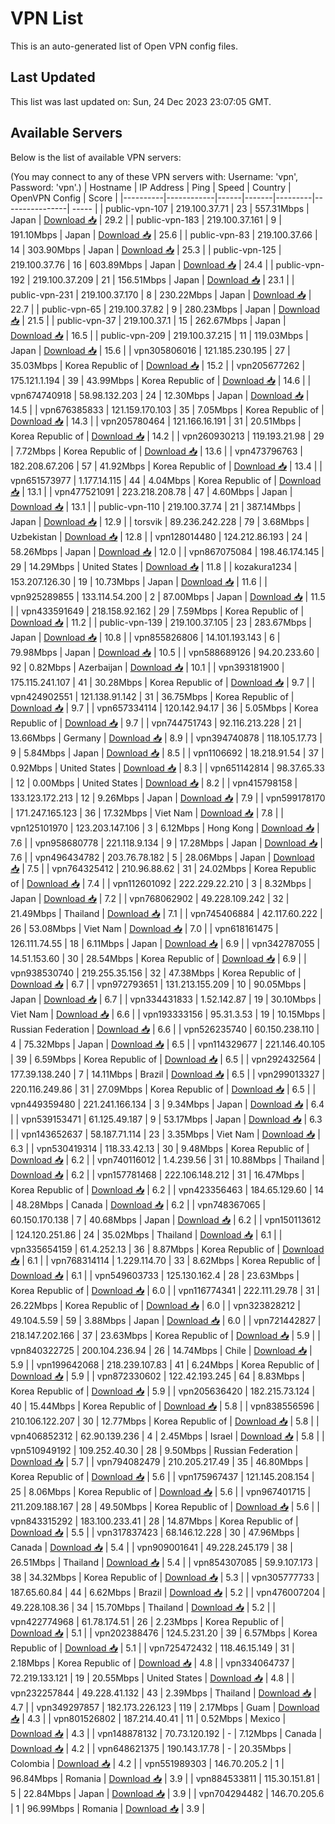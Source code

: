 # VPN List

This is an auto-generated list of Open VPN config files.

## Last Updated

This list was last updated on: Sun, 24 Dec 2023 23:07:05 GMT.

## Available Servers

Below is the list of available VPN servers:

(You may connect to any of these VPN servers with: Username: 'vpn', Password: 'vpn'.)
| Hostname | IP Address | Ping | Speed | Country | OpenVPN Config | Score |
|----------|------------|------|-------|---------|----------------| ----- |
| public-vpn-107 | 219.100.37.71 | 23 | 557.31Mbps | Japan | [Download 📥](./configs/server_0_JP.ovpn) | 29.2 |
| public-vpn-183 | 219.100.37.161 | 9 | 191.10Mbps | Japan | [Download 📥](./configs/server_1_JP.ovpn) | 25.6 |
| public-vpn-83 | 219.100.37.66 | 14 | 303.90Mbps | Japan | [Download 📥](./configs/server_2_JP.ovpn) | 25.3 |
| public-vpn-125 | 219.100.37.76 | 16 | 603.89Mbps | Japan | [Download 📥](./configs/server_3_JP.ovpn) | 24.4 |
| public-vpn-192 | 219.100.37.209 | 21 | 156.51Mbps | Japan | [Download 📥](./configs/server_4_JP.ovpn) | 23.1 |
| public-vpn-231 | 219.100.37.170 | 8 | 230.22Mbps | Japan | [Download 📥](./configs/server_5_JP.ovpn) | 22.7 |
| public-vpn-65 | 219.100.37.82 | 9 | 280.23Mbps | Japan | [Download 📥](./configs/server_6_JP.ovpn) | 21.5 |
| public-vpn-37 | 219.100.37.1 | 15 | 262.67Mbps | Japan | [Download 📥](./configs/server_7_JP.ovpn) | 16.5 |
| public-vpn-209 | 219.100.37.215 | 11 | 119.03Mbps | Japan | [Download 📥](./configs/server_8_JP.ovpn) | 15.6 |
| vpn305806016 | 121.185.230.195 | 27 | 35.03Mbps | Korea Republic of | [Download 📥](./configs/server_9_KR.ovpn) | 15.2 |
| vpn205677262 | 175.121.1.194 | 39 | 43.99Mbps | Korea Republic of | [Download 📥](./configs/server_10_KR.ovpn) | 14.6 |
| vpn674740918 | 58.98.132.203 | 24 | 12.30Mbps | Japan | [Download 📥](./configs/server_11_JP.ovpn) | 14.5 |
| vpn676385833 | 121.159.170.103 | 35 | 7.05Mbps | Korea Republic of | [Download 📥](./configs/server_12_KR.ovpn) | 14.3 |
| vpn205780464 | 121.166.16.191 | 31 | 20.51Mbps | Korea Republic of | [Download 📥](./configs/server_13_KR.ovpn) | 14.2 |
| vpn260930213 | 119.193.21.98 | 29 | 7.72Mbps | Korea Republic of | [Download 📥](./configs/server_14_KR.ovpn) | 13.6 |
| vpn473796763 | 182.208.67.206 | 57 | 41.92Mbps | Korea Republic of | [Download 📥](./configs/server_15_KR.ovpn) | 13.4 |
| vpn651573977 | 1.177.14.115 | 44 | 4.04Mbps | Korea Republic of | [Download 📥](./configs/server_16_KR.ovpn) | 13.1 |
| vpn477521091 | 223.218.208.78 | 47 | 4.60Mbps | Japan | [Download 📥](./configs/server_17_JP.ovpn) | 13.1 |
| public-vpn-110 | 219.100.37.74 | 21 | 387.14Mbps | Japan | [Download 📥](./configs/server_18_JP.ovpn) | 12.9 |
| torsvik | 89.236.242.228 | 79 | 3.68Mbps | Uzbekistan | [Download 📥](./configs/server_19_UZ.ovpn) | 12.8 |
| vpn128014480 | 124.212.86.193 | 24 | 58.26Mbps | Japan | [Download 📥](./configs/server_20_JP.ovpn) | 12.0 |
| vpn867075084 | 198.46.174.145 | 29 | 14.29Mbps | United States | [Download 📥](./configs/server_21_US.ovpn) | 11.8 |
| kozakura1234 | 153.207.126.30 | 19 | 10.73Mbps | Japan | [Download 📥](./configs/server_22_JP.ovpn) | 11.6 |
| vpn925289855 | 133.114.54.200 | 2 | 87.00Mbps | Japan | [Download 📥](./configs/server_23_JP.ovpn) | 11.5 |
| vpn433591649 | 218.158.92.162 | 29 | 7.59Mbps | Korea Republic of | [Download 📥](./configs/server_24_KR.ovpn) | 11.2 |
| public-vpn-139 | 219.100.37.105 | 23 | 283.67Mbps | Japan | [Download 📥](./configs/server_25_JP.ovpn) | 10.8 |
| vpn855826806 | 14.101.193.143 | 6 | 79.98Mbps | Japan | [Download 📥](./configs/server_26_JP.ovpn) | 10.5 |
| vpn588689126 | 94.20.233.60 | 92 | 0.82Mbps | Azerbaijan | [Download 📥](./configs/server_27_AZ.ovpn) | 10.1 |
| vpn393181900 | 175.115.241.107 | 41 | 30.28Mbps | Korea Republic of | [Download 📥](./configs/server_28_KR.ovpn) | 9.7 |
| vpn424902551 | 121.138.91.142 | 31 | 36.75Mbps | Korea Republic of | [Download 📥](./configs/server_29_KR.ovpn) | 9.7 |
| vpn657334114 | 120.142.94.17 | 36 | 5.05Mbps | Korea Republic of | [Download 📥](./configs/server_30_KR.ovpn) | 9.7 |
| vpn744751743 | 92.116.213.228 | 21 | 13.66Mbps | Germany | [Download 📥](./configs/server_31_DE.ovpn) | 8.9 |
| vpn394740878 | 118.105.17.73 | 9 | 5.84Mbps | Japan | [Download 📥](./configs/server_32_JP.ovpn) | 8.5 |
| vpn1106692 | 18.218.91.54 | 37 | 0.92Mbps | United States | [Download 📥](./configs/server_33_US.ovpn) | 8.3 |
| vpn651142814 | 98.37.65.33 | 12 | 0.00Mbps | United States | [Download 📥](./configs/server_34_US.ovpn) | 8.2 |
| vpn415798158 | 133.123.172.213 | 12 | 9.26Mbps | Japan | [Download 📥](./configs/server_35_JP.ovpn) | 7.9 |
| vpn599178170 | 171.247.165.123 | 36 | 17.32Mbps | Viet Nam | [Download 📥](./configs/server_36_VN.ovpn) | 7.8 |
| vpn125101970 | 123.203.147.106 | 3 | 6.12Mbps | Hong Kong | [Download 📥](./configs/server_37_HK.ovpn) | 7.6 |
| vpn958680778 | 221.118.9.134 | 9 | 17.28Mbps | Japan | [Download 📥](./configs/server_38_JP.ovpn) | 7.6 |
| vpn496434782 | 203.76.78.182 | 5 | 28.06Mbps | Japan | [Download 📥](./configs/server_39_JP.ovpn) | 7.5 |
| vpn764325412 | 210.96.88.62 | 31 | 24.02Mbps | Korea Republic of | [Download 📥](./configs/server_40_KR.ovpn) | 7.4 |
| vpn112601092 | 222.229.22.210 | 3 | 8.32Mbps | Japan | [Download 📥](./configs/server_41_JP.ovpn) | 7.2 |
| vpn768062902 | 49.228.109.242 | 32 | 21.49Mbps | Thailand | [Download 📥](./configs/server_42_TH.ovpn) | 7.1 |
| vpn745406884 | 42.117.60.222 | 26 | 53.08Mbps | Viet Nam | [Download 📥](./configs/server_43_VN.ovpn) | 7.0 |
| vpn618161475 | 126.111.74.55 | 18 | 6.11Mbps | Japan | [Download 📥](./configs/server_44_JP.ovpn) | 6.9 |
| vpn342787055 | 14.51.153.60 | 30 | 28.54Mbps | Korea Republic of | [Download 📥](./configs/server_45_KR.ovpn) | 6.9 |
| vpn938530740 | 219.255.35.156 | 32 | 47.38Mbps | Korea Republic of | [Download 📥](./configs/server_46_KR.ovpn) | 6.7 |
| vpn972793651 | 131.213.155.209 | 10 | 90.05Mbps | Japan | [Download 📥](./configs/server_47_JP.ovpn) | 6.7 |
| vpn334431833 | 1.52.142.87 | 19 | 30.10Mbps | Viet Nam | [Download 📥](./configs/server_48_VN.ovpn) | 6.6 |
| vpn193333156 | 95.31.3.53 | 19 | 10.15Mbps | Russian Federation | [Download 📥](./configs/server_49_RU.ovpn) | 6.6 |
| vpn526235740 | 60.150.238.110 | 4 | 75.32Mbps | Japan | [Download 📥](./configs/server_50_JP.ovpn) | 6.5 |
| vpn114329677 | 221.146.40.105 | 39 | 6.59Mbps | Korea Republic of | [Download 📥](./configs/server_51_KR.ovpn) | 6.5 |
| vpn292432564 | 177.39.138.240 | 7 | 14.11Mbps | Brazil | [Download 📥](./configs/server_52_BR.ovpn) | 6.5 |
| vpn299013327 | 220.116.249.86 | 31 | 27.09Mbps | Korea Republic of | [Download 📥](./configs/server_53_KR.ovpn) | 6.5 |
| vpn449359480 | 221.241.166.134 | 3 | 9.34Mbps | Japan | [Download 📥](./configs/server_54_JP.ovpn) | 6.4 |
| vpn539153471 | 61.125.49.187 | 9 | 53.17Mbps | Japan | [Download 📥](./configs/server_55_JP.ovpn) | 6.3 |
| vpn143652637 | 58.187.71.114 | 23 | 3.35Mbps | Viet Nam | [Download 📥](./configs/server_56_VN.ovpn) | 6.3 |
| vpn530419314 | 118.33.42.13 | 30 | 9.48Mbps | Korea Republic of | [Download 📥](./configs/server_57_KR.ovpn) | 6.2 |
| vpn740116012 | 1.4.239.56 | 31 | 10.88Mbps | Thailand | [Download 📥](./configs/server_58_TH.ovpn) | 6.2 |
| vpn157781468 | 222.106.148.212 | 31 | 16.47Mbps | Korea Republic of | [Download 📥](./configs/server_59_KR.ovpn) | 6.2 |
| vpn423356463 | 184.65.129.60 | 14 | 48.28Mbps | Canada | [Download 📥](./configs/server_60_CA.ovpn) | 6.2 |
| vpn748367065 | 60.150.170.138 | 7 | 40.68Mbps | Japan | [Download 📥](./configs/server_61_JP.ovpn) | 6.2 |
| vpn150113612 | 124.120.251.86 | 24 | 35.02Mbps | Thailand | [Download 📥](./configs/server_62_TH.ovpn) | 6.1 |
| vpn335654159 | 61.4.252.13 | 36 | 8.87Mbps | Korea Republic of | [Download 📥](./configs/server_63_KR.ovpn) | 6.1 |
| vpn768314114 | 1.229.114.70 | 33 | 8.62Mbps | Korea Republic of | [Download 📥](./configs/server_64_KR.ovpn) | 6.1 |
| vpn549603733 | 125.130.162.4 | 28 | 23.63Mbps | Korea Republic of | [Download 📥](./configs/server_65_KR.ovpn) | 6.0 |
| vpn116774341 | 222.111.29.78 | 31 | 26.22Mbps | Korea Republic of | [Download 📥](./configs/server_66_KR.ovpn) | 6.0 |
| vpn323828212 | 49.104.5.59 | 59 | 3.88Mbps | Japan | [Download 📥](./configs/server_67_JP.ovpn) | 6.0 |
| vpn721442827 | 218.147.202.166 | 37 | 23.63Mbps | Korea Republic of | [Download 📥](./configs/server_68_KR.ovpn) | 5.9 |
| vpn840322725 | 200.104.236.94 | 26 | 14.74Mbps | Chile | [Download 📥](./configs/server_69_CL.ovpn) | 5.9 |
| vpn199642068 | 218.239.107.83 | 41 | 6.24Mbps | Korea Republic of | [Download 📥](./configs/server_70_KR.ovpn) | 5.9 |
| vpn872330602 | 122.42.193.245 | 64 | 8.83Mbps | Korea Republic of | [Download 📥](./configs/server_71_KR.ovpn) | 5.9 |
| vpn205636420 | 182.215.73.124 | 40 | 15.44Mbps | Korea Republic of | [Download 📥](./configs/server_72_KR.ovpn) | 5.8 |
| vpn838556596 | 210.106.122.207 | 30 | 12.77Mbps | Korea Republic of | [Download 📥](./configs/server_73_KR.ovpn) | 5.8 |
| vpn406852312 | 62.90.139.236 | 4 | 2.45Mbps | Israel | [Download 📥](./configs/server_74_IL.ovpn) | 5.8 |
| vpn510949192 | 109.252.40.30 | 28 | 9.50Mbps | Russian Federation | [Download 📥](./configs/server_75_RU.ovpn) | 5.7 |
| vpn794082479 | 210.205.217.49 | 35 | 46.80Mbps | Korea Republic of | [Download 📥](./configs/server_76_KR.ovpn) | 5.6 |
| vpn175967437 | 121.145.208.154 | 25 | 8.06Mbps | Korea Republic of | [Download 📥](./configs/server_77_KR.ovpn) | 5.6 |
| vpn967401715 | 211.209.188.167 | 28 | 49.50Mbps | Korea Republic of | [Download 📥](./configs/server_78_KR.ovpn) | 5.6 |
| vpn843315292 | 183.100.233.41 | 28 | 14.87Mbps | Korea Republic of | [Download 📥](./configs/server_79_KR.ovpn) | 5.5 |
| vpn317837423 | 68.146.12.228 | 30 | 47.96Mbps | Canada | [Download 📥](./configs/server_80_CA.ovpn) | 5.4 |
| vpn909001641 | 49.228.245.179 | 38 | 26.51Mbps | Thailand | [Download 📥](./configs/server_81_TH.ovpn) | 5.4 |
| vpn854307085 | 59.9.107.173 | 38 | 34.32Mbps | Korea Republic of | [Download 📥](./configs/server_82_KR.ovpn) | 5.3 |
| vpn305777733 | 187.65.60.84 | 44 | 6.62Mbps | Brazil | [Download 📥](./configs/server_83_BR.ovpn) | 5.2 |
| vpn476007204 | 49.228.108.36 | 34 | 15.70Mbps | Thailand | [Download 📥](./configs/server_84_TH.ovpn) | 5.2 |
| vpn422774968 | 61.78.174.51 | 26 | 2.23Mbps | Korea Republic of | [Download 📥](./configs/server_85_KR.ovpn) | 5.1 |
| vpn202388476 | 124.5.231.20 | 39 | 6.57Mbps | Korea Republic of | [Download 📥](./configs/server_86_KR.ovpn) | 5.1 |
| vpn725472432 | 118.46.15.149 | 31 | 2.18Mbps | Korea Republic of | [Download 📥](./configs/server_87_KR.ovpn) | 4.8 |
| vpn334064737 | 72.219.133.121 | 19 | 20.55Mbps | United States | [Download 📥](./configs/server_88_US.ovpn) | 4.8 |
| vpn232257844 | 49.228.41.132 | 43 | 2.39Mbps | Thailand | [Download 📥](./configs/server_89_TH.ovpn) | 4.7 |
| vpn349297857 | 182.173.226.123 | 119 | 2.17Mbps | Guam | [Download 📥](./configs/server_90_GU.ovpn) | 4.3 |
| vpn801526802 | 187.214.40.41 | 11 | 0.52Mbps | Mexico | [Download 📥](./configs/server_91_MX.ovpn) | 4.3 |
| vpn148878132 | 70.73.120.192 | - | 7.12Mbps | Canada | [Download 📥](./configs/server_92_CA.ovpn) | 4.2 |
| vpn648621375 | 190.143.17.78 | - | 20.35Mbps | Colombia | [Download 📥](./configs/server_93_CO.ovpn) | 4.2 |
| vpn551989303 | 146.70.205.2 | 1 | 96.84Mbps | Romania | [Download 📥](./configs/server_94_RO.ovpn) | 3.9 |
| vpn884533811 | 115.30.151.81 | 5 | 22.84Mbps | Japan | [Download 📥](./configs/server_95_JP.ovpn) | 3.9 |
| vpn704294482 | 146.70.205.6 | 1 | 96.99Mbps | Romania | [Download 📥](./configs/server_96_RO.ovpn) | 3.9 |
